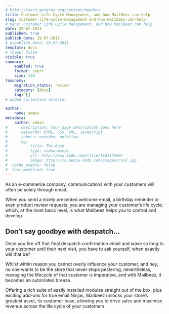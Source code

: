 ```yaml
---
# http://learn.getgrav.org/content/headers
title: Customer Life Cycle Management, and how MailBeez can help
slug: customer-life-cycle-management-and-how-mailbeez-can-help
# menu: Customer Life Cycle Management, and how MailBeez can help
date: 29-07-2011
published: true
publish_date: 29-07-2011
# unpublish_date: 29-07-2011
template: docs
# theme: false
visible: true
summary:
    enabled: true
    format: short
    size: 128
taxonomy:
    migration_status: review
    category: [docs]
    tag: []
# added collection selector

author:
    name: admin
metadata:
    author: admin
#      description: Your page description goes here
#      keywords: HTML, CSS, XML, JavaScript
#      robots: noindex, nofollow
#      og:
#          title: The Rock
#          type: video.movie
#          url: http://www.imdb.com/title/tt0117500/
#          image: http://ia.media-imdb.com/images/rock.jpg
#  cache_enable: false
#  last_modified: true
---
```


As an e-commerce company, communications with your customers will often be solely through email.

When you send a nicely presented welcome email, a birthday reminder or even product review requests, you are managing your customer’s life cycle; which, at the most basic level, is what Mailbeez helps you to control and develop.

## Don’t say goodbye with despatch…

Once you fire off that final despatch confirmation email and wave so long to your customer until their next visit, you have to ask yourself, when exactly will that be?

Whilst within reason you cannot overly influence your customer, and hey, no one wants to be the store that never stops pestering, nevertheless, managing the lifecycle of that customer is imperative, and with Mailbeez, it becomes an automated breeze.

Offering a rich suite of easily installed modules straight out of the box, plus exciting add-ons for true email Ninjas, Mailbeez unlocks your store’s greatest asset, its customer base, allowing you to drive sales and maximise revenue across the life cycle of your customers.

